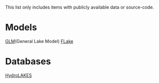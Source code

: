 This list only includes items with publicly available data or source-code.

# Models
[GLM](http://aed.see.uwa.edu.au/research/models/GLM/)(General Lake Model)
[FLake](http://hydrosheds.org/page/hydrolakes)

# Databases
[HydroLAKES](http://hydrosheds.org/page/hydrolakes)
